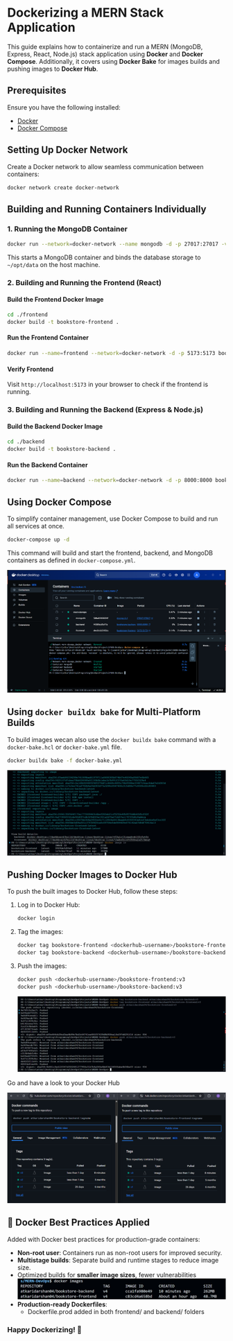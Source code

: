# Dockerizing a MERN Stack Application

This guide explains how to containerize and run a MERN (MongoDB, Express, React, Node.js) stack application using **Docker** and **Docker Compose**. Additionally, it covers using **Docker Bake** for images builds and pushing images to **Docker Hub**.

## Prerequisites

Ensure you have the following installed:
- [Docker](https://docs.docker.com/get-docker/)
- [Docker Compose](https://docs.docker.com/compose/install/)

## Setting Up Docker Network

Create a Docker network to allow seamless communication between containers:

```sh
docker network create docker-network
```

## Building and Running Containers Individually

### 1. Running the MongoDB Container

```sh
docker run --network=docker-network --name mongodb -d -p 27017:27017 -v ~/opt/data:/data/mydb mongo:latest
```

This starts a MongoDB container and binds the database storage to `~/opt/data` on the host machine.

### 2. Building and Running the Frontend (React)

#### Build the Frontend Docker Image

```sh
cd ./frontend
docker build -t bookstore-frontend .
```

#### Run the Frontend Container

```sh
docker run --name=frontend --network=docker-network -d -p 5173:5173 bookstore-frontend
```

#### Verify Frontend

Visit `http://localhost:5173` in your browser to check if the frontend is running.

### 3. Building and Running the Backend (Express & Node.js)

#### Build the Backend Docker Image

```sh
cd ./backend
docker build -t bookstore-backend .
```

#### Run the Backend Container

```sh
docker run --name=backend --network=docker-network -d -p 8000:8000 bookstore-backend
```

## Using Docker Compose

To simplify container management, use Docker Compose to build and run all services at once.

```sh
docker-compose up -d
```

This command will build and start the frontend, backend, and MongoDB containers as defined in `docker-compose.yml`.

![docker-compose](./assets/docker-compose.png)

## Using `docker buildx bake` for Multi-Platform Builds

To build images wecan also use the `docker buildx bake` command with a `docker-bake.hcl` or `docker-bake.yml` file.

```sh
docker buildx bake -f docker-bake.yml
```

![docker-bake](./assets/docker-bake.png)

## Pushing Docker Images to Docker Hub

To push the built images to Docker Hub, follow these steps:

1. Log in to Docker Hub:

   ```sh
   docker login
   ```

2. Tag the images:

   ```sh
   docker tag bookstore-frontend <dockerhub-username>/bookstore-frontend:v3
   docker tag bookstore-backend <dockerhub-username>/bookstore-backend:v3
   ```

3. Push the images:

   ```sh
   docker push <dockerhub-username>/bookstore-frontend:v3
   docker push <dockerhub-username>/bookstore-backend:v3
   ```

   ![docker-push](./assets/docker-push.png)

Go and have a look to your Docker Hub

![docker-hub](./assets/docker-hub.png)


## 🐳 Docker Best Practices Applied
Added with Docker best practices for production-grade containers:

- **Non-root user**: Containers run as non-root users for improved security.
- **Multistage builds**: Separate build and runtime stages to reduce image size.
- Optimized builds for **smaller image sizes**, fewer vulnerabilities
![docker-prod-image-size](./assets/docker-prod-image-size.png)
- **Production-ready Dockerfiles**:
   - Dockerfile.prod added in both frontend/ and backend/ folders

### Happy Dockerizing! 🚀

